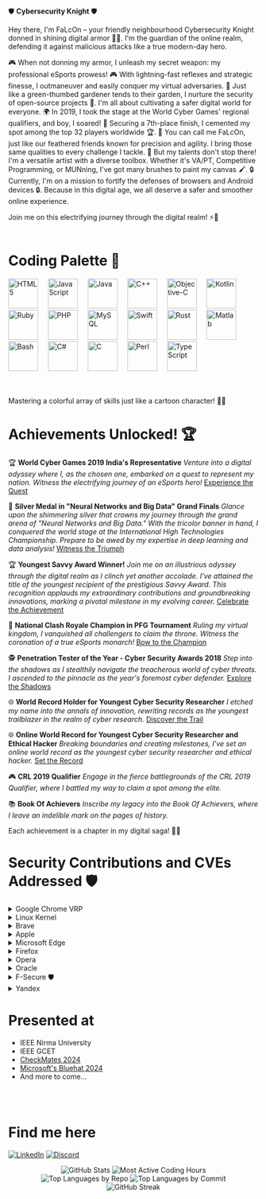 🛡️ **Cybersecurity Knight** 🛡️

Hey there, I'm FaLcOn – your friendly neighbourhood Cybersecurity Knight donned in shining digital armor 🦸‍♂️. I'm the guardian of the online realm, defending it against malicious attacks like a true modern-day hero.


🎮 When not donning my armor, I unleash my secret weapon: my professional eSports prowess! 🎮 With lightning-fast reflexes and strategic finesse, I outmaneuver and easily conquer my virtual adversaries.
🌱 Just like a green-thumbed gardener tends to their garden, I nurture the security of open-source projects 🌱. I'm all about cultivating a safer digital world for everyone.
🌍 In 2019, I took the stage at the World Cyber Games' regional qualifiers, and boy, I soared! 🚀 Securing a 7th-place finish, I cemented my spot among the top 32 players worldwide 🏆.
🦅 You can call me FaLcOn, just like our feathered friends known for precision and agility. I bring those same qualities to every challenge I tackle.
🎨 But my talents don't stop there! I'm a versatile artist with a diverse toolbox. Whether it's VA/PT, Competitive Programming, or MUNning, I've got many brushes to paint my canvas 🖌️.
🔒 Currently, I'm on a mission to fortify the defenses of browsers and Android devices 🔒. Because in this digital age, we all deserve a safer and smoother online experience.

Join me on this electrifying journey through the digital realm! ⚡🚀
<br/>
<br/>

# Coding Palette 🎨

<div align="left">
  <img src="https://cdn.jsdelivr.net/gh/devicons/devicon/icons/html5/html5-original.svg" height="60" alt="HTML5" title="HTML5" />
  <img width="12" />
  <img src="https://cdn.jsdelivr.net/gh/devicons/devicon/icons/javascript/javascript-original.svg" height="60" alt="JavaScript" title="JavaScript" />
  <img width="12" />
  <img src="https://cdn.jsdelivr.net/gh/devicons/devicon/icons/java/java-original.svg" height="60" alt="Java" title="Java" />
  <img width="12" />
  <img src="https://cdn.jsdelivr.net/gh/devicons/devicon/icons/cplusplus/cplusplus-original.svg" height="60" alt="C++" title="C++" />
  <img width="12" />
  <img src="https://cdn.jsdelivr.net/gh/devicons/devicon/icons/objectivec/objectivec-plain.svg" height="60" alt="Objective-C" title="Objective-C" />
  <img width="12" />
  <img src="https://cdn.jsdelivr.net/gh/devicons/devicon/icons/kotlin/kotlin-original.svg" height="60" alt="Kotlin" title="Kotlin" />
  <img width="12" />
  <img src="https://cdn.jsdelivr.net/gh/devicons/devicon/icons/ruby/ruby-original.svg" height="60" alt="Ruby" title="Ruby" />
  <img width="12" />
  <img src="https://cdn.jsdelivr.net/gh/devicons/devicon/icons/php/php-original.svg" height="60" alt="PHP" title="PHP" />
  <img width="12" />
  <img src="https://cdn.jsdelivr.net/gh/devicons/devicon/icons/mysql/mysql-original.svg" height="60" alt="MySQL" title="MySQL" />
  <img width="12" />
  <img src="https://cdn.jsdelivr.net/gh/devicons/devicon/icons/swift/swift-original.svg" height="60" alt="Swift" title="Swift" />
  <img width="12" />
  <img src="https://cdn.jsdelivr.net/gh/devicons/devicon/icons/rust/rust-plain.svg" height="60" alt="Rust" title="Rust" />
  <img width="12" />
  <img src="https://cdn.jsdelivr.net/gh/devicons/devicon/icons/matlab/matlab-original.svg" height="60" alt="Matlab" title="Matlab" />
  <img width="12" />
  <img src="https://cdn.jsdelivr.net/gh/devicons/devicon/icons/bash/bash-original.svg" height="60" alt="Bash" title="Bash" />
  <img width="12" />
  <img src="https://cdn.jsdelivr.net/gh/devicons/devicon/icons/csharp/csharp-original.svg" height="60" alt="C#" title="C#" />
  <img width="12" />
  <img src="https://cdn.jsdelivr.net/gh/devicons/devicon/icons/c/c-original.svg" height="60" alt="C" title="C" />
  <img width="12" />
  <img src="https://cdn.jsdelivr.net/gh/devicons/devicon/icons/perl/perl-original.svg" height="60" alt="Perl" title="Perl" />
  <img width="12" />
  <img src="https://cdn.jsdelivr.net/gh/devicons/devicon/icons/typescript/typescript-original.svg" height="60" alt="TypeScript" title="TypeScript" />
  <img width="12" />
</div>

<br/>
<br/>

Mastering a colorful array of skills just like a cartoon character! 🎨🚀


# Achievements Unlocked! 🏆

🏆 **World Cyber Games 2019 India's Representative**
   *Venture into a digital odyssey where I, as the chosen one, embarked on a quest to represent my nation. Witness the electrifying journey of an eSports hero!* [Experience the Quest](https://www.linkedin.com/posts/kirtikumar-anandrao-ramchandani-ba949b153_esports-gaming-activity-6637058961025654784-vB0C)

🏅 **Silver Medal in "Neural Networks and Big Data" Grand Finals**
   *Glance upon the shimmering silver that crowns my journey through the grand arena of "Neural Networks and Big Data." With the tricolor banner in hand, I conquered the world stage at the International High Technologies Championship. Prepare to be awed by my expertise in deep learning and data analysis!* [Witness the Triumph](https://www.linkedin.com/posts/kirtikumar-anandrao-ramchandani-ba949b153_neuralnetworks-bigdata-deeplearning-activity-7114992356403142658-9C4Z)

🏆 **Youngest Savvy Award Winner!**
    *Join me on an illustrious odyssey through the digital realm as I clinch yet another accolade. I've attained the title of the youngest recipient of the prestigious Savvy Award. This recognition applauds my extraordinary contributions and groundbreaking innovations, marking a pivotal milestone in my evolving career.* [Celebrate the Achievement](https://www.linkedin.com/posts/kirtikumar-anandrao-ramchandani-ba949b153_infosec-cybersecurity-security-activity-6630414808833454080-DO8J)

👑 **National Clash Royale Champion in PFG Tournament**
   *Ruling my virtual kingdom, I vanquished all challengers to claim the throne. Witness the coronation of a true eSports monarch!* [Bow to the Champion](https://www.linkedin.com/posts/kirtikumar-anandrao-ramchandani-ba949b153_esports-gaming-games-activity-6656514301882400769-SvON)

🕵️ **Penetration Tester of the Year - Cyber Security Awards 2018**
   *Step into the shadows as I stealthily navigate the treacherous world of cyber threats. I ascended to the pinnacle as the year's foremost cyber defender.* [Explore the Shadows](https://cybersecurityawards.com/2018-winners)

🌐 **World Record Holder for Youngest Cyber Security Researcher**
   *I etched my name into the annals of innovation, rewriting records as the youngest trailblazer in the realm of cyber research.* [Discover the Trail](https://www.linkedin.com/posts/kirtikumar-anandrao-ramchandani-ba949b153_yippee-this-time-record-book-youngest-cybersecurity-activity-6422734726573973504-49vG)

🌐 **Online World Record for Youngest Cyber Security Researcher and Ethical Hacker**
   *Breaking boundaries and creating milestones, I've set an online world record as the youngest cyber security researcher and ethical hacker.* [Set the Record](https://www.linkedin.com/posts/kirtikumar-anandrao-ramchandani-ba949b153_cybersecurity-informationtechnology-activity-6435855907212627969-7hGR)

🎮 **CRL 2019 Qualifier**
   *Engage in the fierce battlegrounds of the CRL 2019 Qualifier, where I battled my way to claim a spot among the elite.* 

📚 **Book Of Achievers**
   *Inscribe my legacy into the Book Of Achievers, where I leave an indelible mark on the pages of history.* 


Each achievement is a chapter in my digital saga! 📖🚀

# Security Contributions and CVEs Addressed 🛡️

<details>
  <summary>Google Chrome VRP </summary>

- CVE-2021-21187
- CVE-2022-22758
- CVE-2023-1231
- CVE-2023-1818

</details>

<details>
  <summary>Linux Kernel </summary>

- CVE-2021-32078

</details>

<details>
  <summary>Brave </summary>

- CVE-2022-30334

</details>

<details>
  <summary>Apple </summary>

- CVE-2022-46692
- CVE-2022-46695

</details>

<details>
  <summary>Microsoft Edge </summary>

- CVE-2021-24100
- CVE-2020-17153

</details>

<details>
  <summary>Firefox </summary>

- CVE-2022-22758

</details>

<details>
  <summary>Opera </summary>

- CVE-2020-6158

</details>

<details>
  <summary>Oracle </summary>

- CVE-2020-2545

</details>

<details>
  <summary>F-Secure 🛡</summary>

- CVE-2022-38163
- CVE-2022-28873
- CVE-2022-28872
- CVE-2022-28870
- CVE-2022-28869
- CVE-2022-28868
- CVE-2021-44751
- CVE-2021-44749
- CVE-2021-44748

</details>

<details>
  <summary>Yandex </summary>

- CVE-2020-27969
- CVE-2020-27970
- CVE-2021-25254
- CVE-2021-25255
- CVE-2021-25262

</details>


# Presented at
* IEEE Nirma University
* IEEE GCET
* [CheckMates 2024](https://www.linkedin.com/feed/update/urn:li:activity:7173971503451922432/)
* [Microsoft's Bluehat 2024](https://x.com/MSFTBlueHat/status/1790997142615548397)
* And more to come...

<br/>
<br/>

# Find me here
<!--[<img alt="Gmail" src="https://img.shields.io/badge/Gmail-D14836?style=for-the-badge&logo=gmail&logoColor=white"/>]() -->

[<img alt="LinkedIn" src="https://img.shields.io/badge/LinkedIn-0077B5?style=for-the-badge&logo=linkedin&logoColor=white" />](https://www.linkedin.com/in/kirtikumar-anandrao-ramchandani-ba949b153/)
[<img alt="Discord" src="https://img.shields.io/badge/Discord-5865F2?style=for-the-badge&logo=discord&logoColor=white" />](https://discordapp.com/users/397017832648605697)

<div align="center">
  <img src="https://github-profile-summary-cards.vercel.app/api/cards/stats?username=KirtiRamchandani&theme=radical" alt="GitHub Stats" />
  <img src="https://github-profile-summary-cards.vercel.app/api/cards/productive-time?username=KirtiRamchandani&theme=radical&utcOffset=5.5" alt="Most Active Coding Hours" />
</div>

<div align="center">
  <img src="https://github-profile-summary-cards.vercel.app/api/cards/repos-per-language?username=KirtiRamchandani&theme=radical" alt="Top Languages by Repo" />
  <img src="https://github-profile-summary-cards.vercel.app/api/cards/most-commit-language?username=KirtiRamchandani&theme=radical" alt="Top Languages by Commit" />
</div>

<div align="center">
  <img src="https://github-readme-streak-stats.herokuapp.com?user=KirtiRamchandani&theme=radical&hide_border=true" alt="GitHub Streak" />
</div>

<br/>
<br/>


